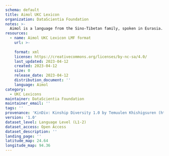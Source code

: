 ```yaml
---
schema: default
title: Aimol UKC Lexicon
organization: DataScientia Foundation
notes: >-
  Aimol is a language from the Sino-Tibetan family, spoken in Eurasia. The UKC Lexicon of Aimol is represented as a lexico-semantic network. It consists of words, word senses, synsets, as well as sense-level and synset-level relationships.
resources:
  - name: Aimol UKC Lexicon LMF format
    url: >-
      
    format: xml
    license: https://creativecommons.org/licenses/by-nc-sa/4.0/
    last_updated: 2023-04-12
    created: 2023-04-12
    size: 0
    release_date: 2023-04-12
    distribution_document: ''
    language: Aimol
category:
  - UKC Lexicons
maintainer: DataScientia Foundation
maintainer_email: ''
tags: ''
provenance: 'KinDiv: Kinship Diversity 1.0 by Temuulen Khishigsuren (http://ukc.disi.unitn.it/index.php/kinship/); Princeton WordNet 2.1 by Princeton University (https://wordnet.princeton.edu)'
version: '1.0'
dataset_level: Language Level (L1-2)
dataset_access: Open Access
dataset_description: ''
landing_page: ''
latitude_map: 24.64
longitude_map: 94.36
---
```

